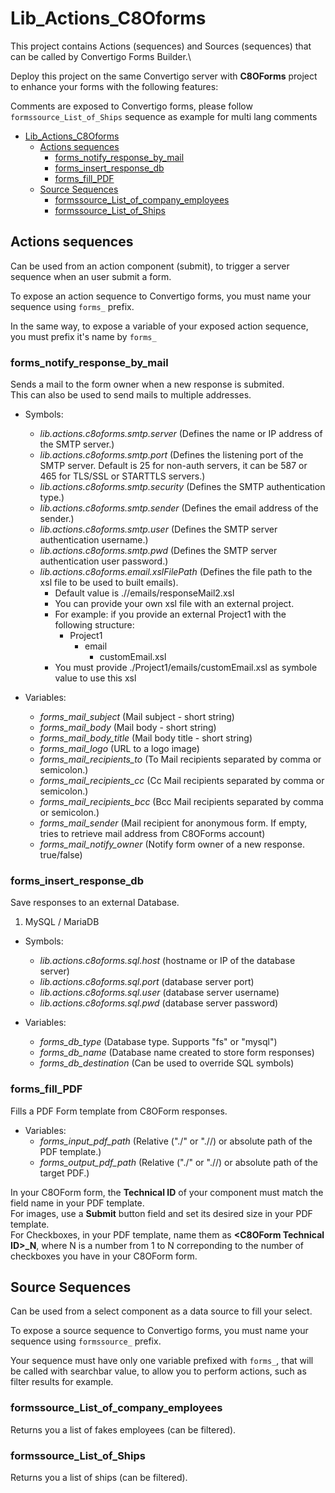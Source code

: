 # Lib_Actions_C8Oforms #

This project contains Actions (sequences) and Sources (sequences) that can be called by Convertigo Forms Builder.\

Deploy this project on the same Convertigo server with **C8OForms** project to enhance your forms with the following features:

Comments are exposed to Convertigo forms, please follow `formssource_List_of_Ships` sequence as example for multi lang comments

- [Lib_Actions_C8Oforms](#lib_actions_c8oforms)
  - [Actions sequences](#actions-sequences)
    - [forms_notify_response_by_mail](#forms_notify_response_by_mail)
    - [forms_insert_response_db](#forms_insert_response_db)
    - [forms_fill_PDF](#forms_fill_pdf)
  - [Source Sequences](#source-sequences)
    - [formssource_List_of_company_employees](#formssource_list_of_company_employees)
    - [formssource_List_of_Ships](#formssource_list_of_ships)

## Actions sequences
Can be used from an action component (submit), to trigger a server sequence when an user submit a form.

To expose an action sequence to Convertigo forms, you must name your sequence using `forms_` prefix.

In the same way, to expose a variable of your exposed action sequence, you must prefix it's name by `forms_`

### forms_notify_response_by_mail
Sends a mail to the form owner when a new response is submited.\
This can also be used to send mails to multiple addresses.

- Symbols:
    - *lib.actions.c8oforms.smtp.server* (Defines the name or IP address of the SMTP server.)
    - *lib.actions.c8oforms.smtp.port* (Defines the listening port of the SMTP server. Default is 25 for non-auth servers, it can be 587 or 465 for TLS/SSL or STARTTLS servers.)
    - *lib.actions.c8oforms.smtp.security* (Defines the SMTP authentication type.)
    - *lib.actions.c8oforms.smtp.sender* (Defines the email address of the sender.)
    - *lib.actions.c8oforms.smtp.user* (Defines the SMTP server authentication username.)
    - *lib.actions.c8oforms.smtp.pwd* (Defines the SMTP server authentication user password.)
    - *lib.actions.c8oforms.email.xslFilePath* (Defines the file path to the xsl file to be used to built emails).
      -  Default value is .//emails/responseMail2.xsl
      -  You can provide your own xsl file with an external project.
      -  For example: if you provide an external Project1 with the following structure:
         -  Project1
            -  email
               -  customEmail.xsl
      -  You must provide ./Project1/emails/customEmail.xsl as symbole value to use this xsl

- Variables:
    - *forms_mail_subject* (Mail subject - short string)
    - *forms_mail_body* (Mail body - short string)
    - *forms_mail_body_title* (Mail body title - short string)
    - *forms_mail_logo* (URL to a logo image)
    - *forms_mail_recipients_to* (To Mail recipients separated by comma or semicolon.)
    - *forms_mail_recipients_cc* (Cc Mail recipients separated by comma or semicolon.)
    - *forms_mail_recipients_bcc* (Bcc Mail recipients separated by comma or semicolon.)
    - *forms_mail_sender* (Mail recipient for anonymous form. If empty, tries to retrieve mail address from C8OForms account)
    - *forms_mail_notify_owner* (Notify form owner of a new response. true/false)

### forms_insert_response_db
Save responses to an external Database.

1. MySQL / MariaDB
- Symbols:
    - *lib.actions.c8oforms.sql.host* (hostname or IP of the database server)
    - *lib.actions.c8oforms.sql.port* (database server port)
    - *lib.actions.c8oforms.sql.user* (database server username)
    - *lib.actions.c8oforms.sql.pwd* (database server password)

- Variables:
    - *forms_db_type* (Database type. Supports "fs" or "mysql")
    - *forms_db_name* (Database name created to store form responses)
    - *forms_db_destination* (Can be used to override SQL symbols)

### forms_fill_PDF
Fills a PDF Form template from C8OForm responses.

- Variables:
    - *forms_input_pdf_path* (Relative ("./" or ".//) or absolute path of the PDF template.)
    - *forms_output_pdf_path* (Relative ("./" or ".//) or absolute path of the target PDF.)

In your C8OForm form, the **Technical ID** of your component must match the field name in your PDF template.\
For images, use a **Submit** button field and set its desired size in your PDF template.\
For Checkboxes, in your PDF template, name them as **\<C8OForm Technical ID>_N**, where N is a number from 1 to N correponding to the number of checkboxes you have in your C8OForm form.

## Source Sequences
Can be used from a select component as a data source to fill your select. 

To expose a source sequence to Convertigo forms, you must name your sequence using `formssource_` prefix.

Your sequence must have only one variable prefixed with `forms_`, that will be called with searchbar value, to allow you to perform actions, such as filter results for example.

### formssource_List_of_company_employees

Returns you a list of fakes employees (can be filtered).

### formssource_List_of_Ships

Returns you a list of ships (can be filtered).

